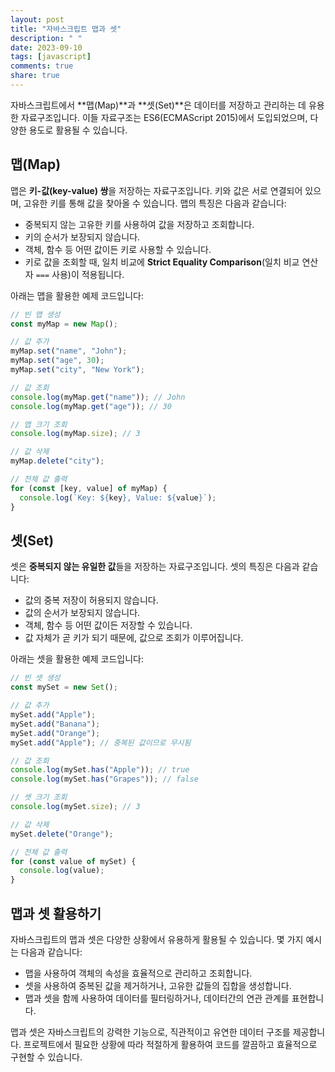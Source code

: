 ```yaml
---
layout: post
title: "자바스크립트 맵과 셋"
description: " "
date: 2023-09-10
tags: [javascript]
comments: true
share: true
---
```


자바스크립트에서 **맵(Map)**과 **셋(Set)**은 데이터를 저장하고 관리하는 데 유용한 자료구조입니다. 이들 자료구조는 ES6(ECMAScript 2015)에서 도입되었으며, 다양한 용도로 활용될 수 있습니다.

## 맵(Map)

맵은 **키-값(key-value) 쌍**을 저장하는 자료구조입니다. 키와 값은 서로 연결되어 있으며, 고유한 키를 통해 값을 찾아올 수 있습니다. 맵의 특징은 다음과 같습니다:

- 중복되지 않는 고유한 키를 사용하여 값을 저장하고 조회합니다.
- 키의 순서가 보장되지 않습니다.
- 객체, 함수 등 어떤 값이든 키로 사용할 수 있습니다.
- 키로 값을 조회할 때, 일치 비교에 **Strict Equality Comparison**(일치 비교 연산자 `===` 사용)이 적용됩니다.

아래는 맵을 활용한 예제 코드입니다:

```javascript
// 빈 맵 생성
const myMap = new Map();

// 값 추가
myMap.set("name", "John");
myMap.set("age", 30);
myMap.set("city", "New York");

// 값 조회
console.log(myMap.get("name")); // John
console.log(myMap.get("age")); // 30

// 맵 크기 조회
console.log(myMap.size); // 3

// 값 삭제
myMap.delete("city");

// 전체 값 출력
for (const [key, value] of myMap) {
  console.log(`Key: ${key}, Value: ${value}`);
}
```

## 셋(Set)

셋은 **중복되지 않는 유일한 값**들을 저장하는 자료구조입니다. 셋의 특징은 다음과 같습니다:

- 값의 중복 저장이 허용되지 않습니다.
- 값의 순서가 보장되지 않습니다.
- 객체, 함수 등 어떤 값이든 저장할 수 있습니다.
- 값 자체가 곧 키가 되기 때문에, 값으로 조회가 이루어집니다.

아래는 셋을 활용한 예제 코드입니다:

```javascript
// 빈 셋 생성
const mySet = new Set();

// 값 추가
mySet.add("Apple");
mySet.add("Banana");
mySet.add("Orange");
mySet.add("Apple"); // 중복된 값이므로 무시됨

// 값 조회
console.log(mySet.has("Apple")); // true
console.log(mySet.has("Grapes")); // false

// 셋 크기 조회
console.log(mySet.size); // 3

// 값 삭제
mySet.delete("Orange");

// 전체 값 출력
for (const value of mySet) {
  console.log(value);
}
```

## 맵과 셋 활용하기

자바스크립트의 맵과 셋은 다양한 상황에서 유용하게 활용될 수 있습니다. 몇 가지 예시는 다음과 같습니다:

- 맵을 사용하여 객체의 속성을 효율적으로 관리하고 조회합니다.
- 셋을 사용하여 중복된 값을 제거하거나, 고유한 값들의 집합을 생성합니다.
- 맵과 셋을 함께 사용하여 데이터를 필터링하거나, 데이터간의 연관 관계를 표현합니다.

맵과 셋은 자바스크립트의 강력한 기능으로, 직관적이고 유연한 데이터 구조를 제공합니다. 프로젝트에서 필요한 상황에 따라 적절하게 활용하여 코드를 깔끔하고 효율적으로 구현할 수 있습니다.